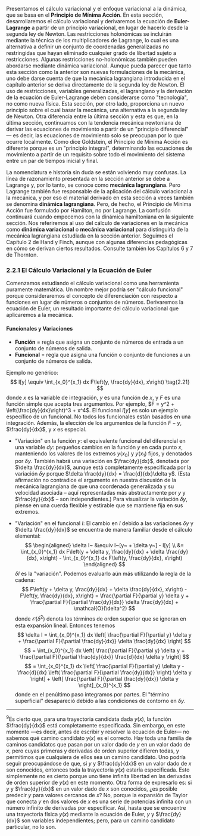 Presentamos el cálculo variacional y el enfoque variacional a la dinámica, que se basa en el **Principio de Mínima Acción**. En esta sección, desarrollaremos el cálculo variacional y derivaremos la ecuación de **Euler-Lagrange** a partir de un principio variacional, en lugar de hacerlo desde la segunda ley de Newton. Las restricciones holonómicas se incluirán mediante la técnica de los multiplicadores de Lagrange, lo cual es una alternativa a definir un conjunto de coordenadas generalizadas no restringidas que hayan eliminado cualquier grado de libertad sujeto a restricciones. Algunas restricciones no-holonómicas también pueden abordarse mediante dinámica variacional. Aunque pueda parecer que tanto esta sección como la anterior son nuevas formulaciones de la mecánica, uno debe darse cuenta de que la mecánica lagrangiana introducida en el capítulo anterior se deriva directamente de la segunda ley de Newton. El uso de restricciones, variables generalizadas, el lagrangiano y la derivación de la ecuación de Euler-Lagrange deben considerarse como "tecnología", no como nueva física. Esta sección, por otro lado, proporciona un nuevo principio sobre el cual basar la mecánica, una alternativa a la segunda ley de Newton. Otra diferencia entre la última sección y esta es que, en la última sección, continuamos con la tendencia mecánica newtoniana de derivar las ecuaciones de movimiento a partir de un "principio diferencial" — es decir, las ecuaciones de movimiento solo se preocupan por lo que ocurre localmente. Como dice Goldstein, el Principio de Mínima Acción es diferente porque es un "principio integral", determinando las ecuaciones de movimiento a partir de un requisito sobre todo el movimiento del sistema entre un par de tiempos inicial y final.

La nomenclatura e historia sin duda se están volviendo muy confusas. La línea de razonamiento presentada en la sección anterior se debe a Lagrange y, por lo tanto, se conoce como **mecánica lagrangiana**. Pero Lagrange también fue responsable de la aplicación del cálculo variacional a la mecánica, y por eso el material derivado en esta sección a veces también se denomina **dinámica lagrangiana**. Pero, de hecho, el Principio de Mínima Acción fue formulado por Hamilton, no por Lagrange. La confusión continuará cuando empecemos con la dinámica hamiltoniana en la siguiente sección. Nos referiremos al uso del cálculo de variaciones en la mecánica como **dinámica variacional** o **mecánica variacional** para distinguirla de la mecánica lagrangiana estudiada en la sección anterior. Seguimos el Capítulo 2 de Hand y Finch, aunque con algunas diferencias pedagógicas en cómo se derivan ciertos resultados. Consulte también los Capítulos 6 y 7 de Thornton.

### 2.2.1 El Cálculo Variacional y la Ecuación de Euler
Comenzamos estudiando el cálculo variacional como una herramienta puramente matemática. Un nombre mejor podría ser "cálculo funcional" porque consideraremos el concepto de diferenciación con respecto a funciones en lugar de números o conjuntos de números. Derivaremos la ecuación de Euler, un resultado importante del cálculo variacional que aplicaremos a la mecánica.

#### Funcionales y Variaciones

- **Función** = regla que asigna un conjunto de números de entrada a un conjunto de números de salida.
- **Funcional** = regla que asigna una función o conjunto de funciones a un conjunto de números de salida.

Ejemplo no genérico:
$$
I[y] \equiv \int_{x_0}^{x_1} dx F\left(y, \frac{dy}{dx}, x\right) \tag{2.21}
$$
donde $x$ es la variable de integración, $y$ es una función de $x$, y $F$ es una función simple que acepta tres argumentos. Por ejemplo, $F = y^2 + \left(\frac{dy}{dx}\right)^3 + x^4$. El funcional $I[y]$ es solo un ejemplo específico de un funcional. No todos los funcionales están basados en una integración. Además, la elección de los argumentos de la función $F - y$, $\frac{dy}{dx}$, y $x$ es especial.

- "Variación" en la función $y$: el equivalente funcional del diferencial en una variable $dy$: pequeños cambios en la función $y$ en cada punto $x$, manteniendo los valores de los extremos $y(x_0)$ y $y(x_1)$ fijos, y denotados por $\delta y$. También habrá una variación en $\frac{dy}{dx}$, denotada por $\delta \frac{dy}{dx}$, aunque está completamente especificada por la variación $\delta y$ porque $\delta \frac{dy}{dx} = \frac{d}{dx}\delta y$. (Esta afirmación no contradice el argumento en nuestra discusión de la mecánica lagrangiana de que una coordenada generalizada y su velocidad asociada – aquí representadas más abstractamente por $y$ y $\frac{dy}{dx}$ – son independientes.) Para visualizar la variación $\delta y$, piense en una cuerda flexible y estirable que se mantiene fija en sus extremos.

- "Variación" en el funcional $I$: El cambio en $I$ debido a las variaciones $\delta y$ y $\delta \frac{dy}{dx}$ se encuentra de manera familiar desde el cálculo elemental:
$$
\begin{aligned}
\delta I~ &\equiv  I~[y~ + \delta y~] - I[y] \\
&= \int_{x_0}^{x_1} dx F\left(y + \delta y, \frac{dy}{dx} + \delta \frac{dy}{dx}, x\right) - \int_{x_0}^{x_1} dx F\left(y, \frac{dy}{dx}, x\right)
\end{aligned}
$$
$\delta I$ es la "variación". Podemos evaluarlo aún más utilizando la regla de la cadena:
$$
F\left(y + \delta y, \frac{dy}{dx} + \delta \frac{dy}{dx}, x\right) - F\left(y, \frac{dy}{dx}, x\right) = \frac{\partial F}{\partial y} \delta y + \frac{\partial F}{\partial \frac{dy}{dx}} \delta \frac{dy}{dx} + \mathcal{O}(\delta^2)
$$
donde $\mathcal{O}(\delta^2)$ denota los términos de orden superior que se ignoran en esta expansión lineal. Entonces tenemos
$$
\delta I = \int_{x_0}^{x_1} dx \left[ \frac{\partial F}{\partial y} \delta y + \frac{\partial F}{\partial \frac{dy}{dx}} \delta \frac{dy}{dx} \right]
$$
$$
= \int_{x_0}^{x_1} dx \left[ \frac{\partial F}{\partial y} \delta y + \frac{\partial F}{\partial \frac{dy}{dx}} \frac{d}{dx} \delta y \right]
$$
$$
= \int_{x_0}^{x_1} dx \left[ \frac{\partial F}{\partial y} \delta y - \frac{d}{dx} \left( \frac{\partial F}{\partial \frac{dy}{dx}} \right) \delta y \right] + \left[ \frac{\partial F}{\partial \frac{dy}{dx}} \delta y \right]_{x_0}^{x_1}
$$
donde en el penúltimo paso integramos por partes. El "término superficial" desapareció debido a las condiciones de contorno en $\delta y$.

---

<sup>9</sup>Es cierto que, para una trayectoria candidata dada $y(x)$, la función $\frac{dy}{dx}$ está completamente especificada. Sin embargo, en este momento —es decir, antes de escribir y resolver la ecuación de Euler— no sabemos qué camino candidato $y(x)$ es el correcto. Hay toda una familia de caminos candidatos que pasan por un valor dado de $y$ en un valor dado de $x$, pero cuyas primeras y derivadas de orden superior difieren todas, y permitimos que cualquiera de ellos sea un camino candidato. Uno podría seguir preocupándose de que, si $y$ y $\frac{dy}{dx}$ en un valor dado de $x$ son conocidos, entonces toda la trayectoria $y(x)$ estaría especificada. Esto simplemente no es cierto porque uno tiene infinita libertad en las derivadas de orden superior de $y(x)$ en este momento. Otra forma de expresarlo es: si $y$ y $\frac{dy}{dx}$ en un valor dado de $x$ son conocidos, ¿es posible predecir $y$ para valores cercanos de $x$? No, porque la expansión de Taylor que conecta $y$ en dos valores de $x$ es una serie de potencias infinita con un número infinito de derivadas por especificar. Así, hasta que se encuentre una trayectoria física $y(x)$ mediante la ecuación de Euler, $y$ y $\frac{dy}{dx}$ son variables independientes; pero, para un camino candidato particular, no lo son.